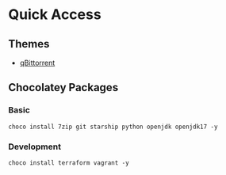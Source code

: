 # Quick Access

## Themes

- [qBittorrent](https://github.com/d4rkr0n1n/quick-access/raw/main/themes/dracula.qbtheme)

## Chocolatey Packages

### Basic
```
choco install 7zip git starship python openjdk openjdk17 -y
```
### Development
```
choco install terraform vagrant -y
```
